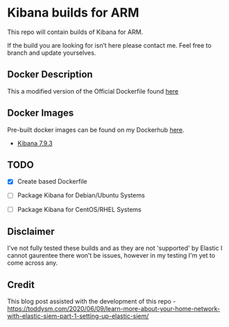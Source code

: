 # Kibana builds for ARM
This repo will contain builds of Kibana for ARM. 

If the build you are looking for isn’t here please contact me.
Feel free to branch and update yourselves. 

## Docker Description
This a modified version of the Official Dockerfile found [here](https://github.com/elastic/dockerfiles/blob/7.9/kibana/Dockerfile)


## Docker Images
Pre-built docker images can be found on my Dockerhub [here](https://hub.docker.com/r/jamesgarside/kibana/).

- [Kibana 7.9.3](https://hub.docker.com/r/jamesgarside/kibana/tags)


## TODO
- [x] Create based Dockerfile
- [ ] Package Kibana for Debian/Ubuntu Systems
- [ ] Package Kibana for CentOS/RHEL Systems


## Disclaimer
I've not fully tested these builds and as they are not 'supported' by Elastic I cannot gaurentee there won’t be issues, however in my testing I'm yet to come across any. 

## Credit
This blog post assisted with the development of this repo - https://toddysm.com/2020/06/09/learn-more-about-your-home-network-with-elastic-siem-part-1-setting-up-elastic-siem/